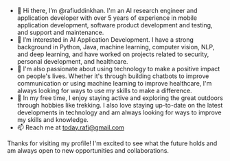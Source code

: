 - 👋 Hi there, I’m @rafiuddinkhan. I'm an AI research engineer and application developer with over 5 years of experience in mobile application development, software product development and testing, and support and maintenance.
- 👀 I’m interested in AI Application Development. I have a strong background in Python, Java, machine learning, computer vision, NLP, and deep learning, and have worked on projects related to security, personal development, and healthcare.
- 🌱 I'm also passionate about using technology to make a positive impact on people's lives. Whether it's through building chatbots to improve communication or using machine learning to improve healthcare, I'm always looking for ways to use my skills to make a difference.
- 💞️ In my free time, I enjoy staying active and exploring the great outdoors through hobbies like trekking. I also love staying up-to-date on the latest developments in technology and am always looking for ways to improve my skills and knowledge.
- 📫 Reach me at today.rafi@gmail.com



Thanks for visiting my profile! I'm excited to see what the future holds and am always open to new opportunities and collaborations.

<!---
rafiuddinkhan/rafiuddinkhan is a ✨ special ✨ repository because its `README.md` (this file) appears on your GitHub profile.
You can click the Preview link to take a look at your changes.
--->

